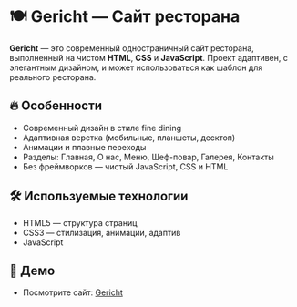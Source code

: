 # 🍽 Gericht — Сайт ресторана

**Gericht** — это современный одностраничный сайт ресторана, выполненный на чистом **HTML**, **CSS** и **JavaScript**. Проект адаптивен, с элегантным дизайном, и может использоваться как шаблон для реального ресторана.

## 🔥 Особенности
- Современный дизайн в стиле fine dining
- Адаптивная верстка (мобильные, планшеты, десктоп)
- Анимации и плавные переходы
- Разделы: Главная, О нас, Меню, Шеф-повар, Галерея, Контакты
- Без фреймворков — чистый JavaScript, CSS и HTML

## 🛠 Используемые технологии
- HTML5 — структура страниц
- CSS3 — стилизация, анимации, адаптив
- JavaScript

## 🔗 Демо
- Посмотрите сайт: [Gericht](https://gulnaz-web.github.io/Gericht/)
